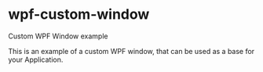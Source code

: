 # wpf-custom-window
Custom WPF Window example

This is an example of a custom WPF window, that can be used as a base for your Application.
